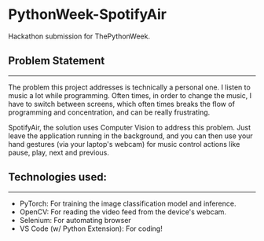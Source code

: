 # PythonWeek-SpotifyAir
Hackathon submission for ThePythonWeek.

## Problem Statement
---

The problem this project addresses is technically a personal one. I listen to music a lot while programming. Often times, in order to change the music, I have to switch between screens, which often times breaks the flow of programming and concentration, and can be really frustrating. 

SpotifyAir, the solution uses Computer Vision to address this problem. Just leave the application running in the background, and you can then use your hand gestures (via your laptop's webcam) for music control actions like pause, play, next and previous. 

## Technologies used:
---

* PyTorch: For training the image classification model and inference.
* OpenCV: For reading the video feed from the device's webcam.
* Selenium: For automating browser
* VS Code (w/ Python Extension): For coding!
